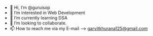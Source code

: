 - 👋 Hi, I’m @guruisop
- 👀 I’m interested in Web Development
- 🌱 I’m currently learning DSA 
- 💞️ I’m looking to collaborate.
- 📫 How to reach me via my E-mail --> garvitkhurana125@gmail.com

<!---
guruisop/guruisop is a ✨ special ✨ repository because its `README.md` (this file) appears on your GitHub profile.
You can click the Preview link to take a look at your changes.
--->
